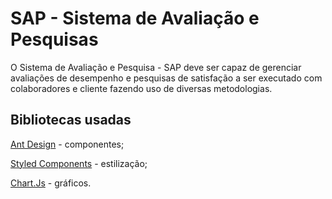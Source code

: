 # SAP -  Sistema de Avaliação e Pesquisas

O Sistema de Avaliação e Pesquisa - SAP deve ser capaz de gerenciar avaliações de desempenho e pesquisas de satisfação a ser executado com colaboradores e cliente fazendo uso de diversas metodologias.

## Bibliotecas usadas

[Ant Design](https://ant.design) - componentes;

[Styled Components](https://styled-components.com) - estilização;

[Chart.Js](https://www.chartjs.org) - gráficos.
